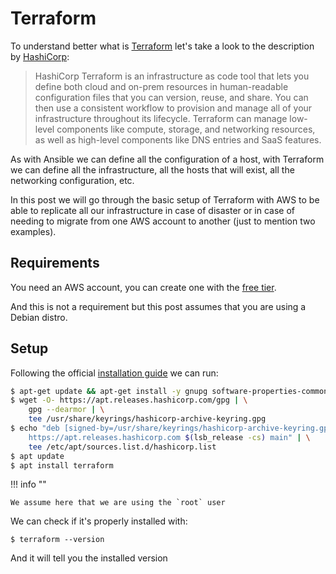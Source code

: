 # Terraform

To understand better what is [Terraform](https://www.terraform.io/intro) let's take a look to the description by [HashiCorp](https://www.hashicorp.com/):

> HashiCorp Terraform is an infrastructure as code tool that lets you define both cloud and on-prem resources in human-readable configuration files that you can version, reuse, and share. You can then use a consistent workflow to provision and manage all of your infrastructure throughout its lifecycle. Terraform can manage low-level components like compute, storage, and networking resources, as well as high-level components like DNS entries and SaaS features.

As with Ansible we can define all the configuration of a host, with Terraform we can define all the infrastructure, all the hosts that will exist, all the networking configuration, etc.

In this post we will go through the basic setup of Terraform with AWS to be able to replicate all our infrastructure in case of disaster or in case of needing to migrate from one AWS account to another (just to mention two examples).

## Requirements

You need an AWS account, you can create one with the [free tier](https://aws.amazon.com/free/?all-free-tier.sort-by=item.additionalFields.SortRank&all-free-tier.sort-order=asc&awsf.Free%20Tier%20Types=*all&awsf.Free%20Tier%20Categories=*all).

And this is not a requirement but this post assumes that you are using a Debian distro.

## Setup

Following the official [installation guide](https://learn.hashicorp.com/tutorials/terraform/install-cli?in=terraform/aws-get-started) we can run:

``` bash
$ apt-get update && apt-get install -y gnupg software-properties-common
$ wget -O- https://apt.releases.hashicorp.com/gpg | \
    gpg --dearmor | \
    tee /usr/share/keyrings/hashicorp-archive-keyring.gpg
$ echo "deb [signed-by=/usr/share/keyrings/hashicorp-archive-keyring.gpg] \
    https://apt.releases.hashicorp.com $(lsb_release -cs) main" | \
    tee /etc/apt/sources.list.d/hashicorp.list
$ apt update
$ apt install terraform
```
!!! info ""

    We assume here that we are using the `root` user

We can check if it's properly installed with:

```
$ terraform --version
```

And it will tell you the installed version